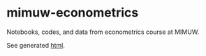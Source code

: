 # mimuw-econometrics
Notebooks, codes, and data from econometrics course at MIMUW.

See generated [html](https://students.mimuw.edu.pl/~kp385996/ekn/econometrics.html).
